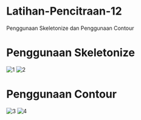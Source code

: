 # Latihan-Pencitraan-12
Penggunaan Skeletonize dan Penggunaan Contour

# Penggunaan Skeletonize
![1](https://user-images.githubusercontent.com/106169328/172669159-8406a646-876a-4574-8838-7c2f480a827b.png)
![2](https://user-images.githubusercontent.com/106169328/172669177-70d8bdd2-2adc-41e8-824b-48ecf79ade6b.png)

# Penggunaan Contour
![3](https://user-images.githubusercontent.com/106169328/172669262-2efa4af5-a4ce-4c8a-a39e-e8444d66aae9.png)
![4](https://user-images.githubusercontent.com/106169328/172669279-448e292c-e304-45d4-a784-35556ed98ee8.png)

